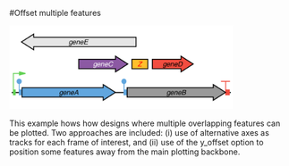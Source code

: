 #Offset multiple features

<img src="offset_features_y_offset.png" width="400px"/>

This example hows how designs where multiple overlapping features can be plotted. Two approaches are included: (i) use of alternative axes as tracks for each frame of interest, and (ii) use of the y_offset option to position some features away from the main plotting backbone.
